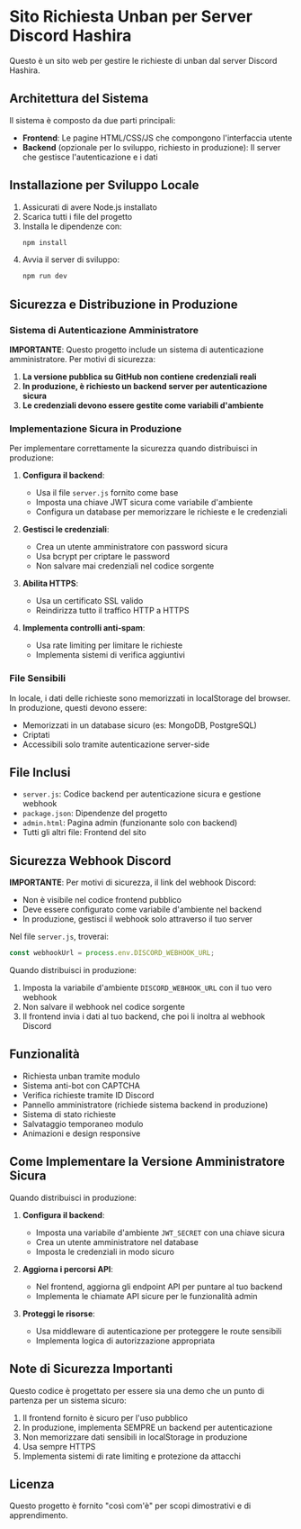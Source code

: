 # Sito Richiesta Unban per Server Discord Hashira

Questo è un sito web per gestire le richieste di unban dal server Discord Hashira.

## Architettura del Sistema

Il sistema è composto da due parti principali:
- **Frontend**: Le pagine HTML/CSS/JS che compongono l'interfaccia utente
- **Backend** (opzionale per lo sviluppo, richiesto in produzione): Il server che gestisce l'autenticazione e i dati

## Installazione per Sviluppo Locale

1. Assicurati di avere Node.js installato
2. Scarica tutti i file del progetto
3. Installa le dipendenze con:
   ```bash
   npm install
   ```
4. Avvia il server di sviluppo:
   ```bash
   npm run dev
   ```

## Sicurezza e Distribuzione in Produzione

### Sistema di Autenticazione Amministratore

**IMPORTANTE**: Questo progetto include un sistema di autenticazione amministratore. Per motivi di sicurezza:

1. **La versione pubblica su GitHub non contiene credenziali reali**
2. **In produzione, è richiesto un backend server per autenticazione sicura**
3. **Le credenziali devono essere gestite come variabili d'ambiente**

### Implementazione Sicura in Produzione

Per implementare correttamente la sicurezza quando distribuisci in produzione:

1. **Configura il backend**:
   - Usa il file `server.js` fornito come base
   - Imposta una chiave JWT sicura come variabile d'ambiente
   - Configura un database per memorizzare le richieste e le credenziali

2. **Gestisci le credenziali**:
   - Crea un utente amministratore con password sicura
   - Usa bcrypt per criptare le password
   - Non salvare mai credenziali nel codice sorgente

3. **Abilita HTTPS**:
   - Usa un certificato SSL valido
   - Reindirizza tutto il traffico HTTP a HTTPS

4. **Implementa controlli anti-spam**:
   - Usa rate limiting per limitare le richieste
   - Implementa sistemi di verifica aggiuntivi

### File Sensibili

In locale, i dati delle richieste sono memorizzati in localStorage del browser. In produzione, questi devono essere:
- Memorizzati in un database sicuro (es: MongoDB, PostgreSQL)
- Criptati
- Accessibili solo tramite autenticazione server-side

## File Inclusi

- `server.js`: Codice backend per autenticazione sicura e gestione webhook
- `package.json`: Dipendenze del progetto
- `admin.html`: Pagina admin (funzionante solo con backend)
- Tutti gli altri file: Frontend del sito

## Sicurezza Webhook Discord

**IMPORTANTE**: Per motivi di sicurezza, il link del webhook Discord:
- Non è visibile nel codice frontend pubblico
- Deve essere configurato come variabile d'ambiente nel backend
- In produzione, gestisci il webhook solo attraverso il tuo server

Nel file `server.js`, troverai:
```javascript
const webhookUrl = process.env.DISCORD_WEBHOOK_URL;
```

Quando distribuisci in produzione:
1. Imposta la variabile d'ambiente `DISCORD_WEBHOOK_URL` con il tuo vero webhook
2. Non salvare il webhook nel codice sorgente
3. Il frontend invia i dati al tuo backend, che poi li inoltra al webhook Discord

## Funzionalità

- Richiesta unban tramite modulo
- Sistema anti-bot con CAPTCHA
- Verifica richieste tramite ID Discord
- Pannello amministratore (richiede sistema backend in produzione)
- Sistema di stato richieste
- Salvataggio temporaneo modulo
- Animazioni e design responsive

## Come Implementare la Versione Amministratore Sicura

Quando distribuisci in produzione:

1. **Configura il backend**:
   - Imposta una variabile d'ambiente `JWT_SECRET` con una chiave sicura
   - Crea un utente amministratore nel database
   - Imposta le credenziali in modo sicuro

2. **Aggiorna i percorsi API**:
   - Nel frontend, aggiorna gli endpoint API per puntare al tuo backend
   - Implementa le chiamate API sicure per le funzionalità admin

3. **Proteggi le risorse**:
   - Usa middleware di autenticazione per proteggere le route sensibili
   - Implementa logica di autorizzazione appropriata

## Note di Sicurezza Importanti

Questo codice è progettato per essere sia una demo che un punto di partenza per un sistema sicuro:

1. Il frontend fornito è sicuro per l'uso pubblico
2. In produzione, implementa SEMPRE un backend per autenticazione
3. Non memorizzare dati sensibili in localStorage in produzione
4. Usa sempre HTTPS
5. Implementa sistemi di rate limiting e protezione da attacchi

## Licenza

Questo progetto è fornito "così com'è" per scopi dimostrativi e di apprendimento.